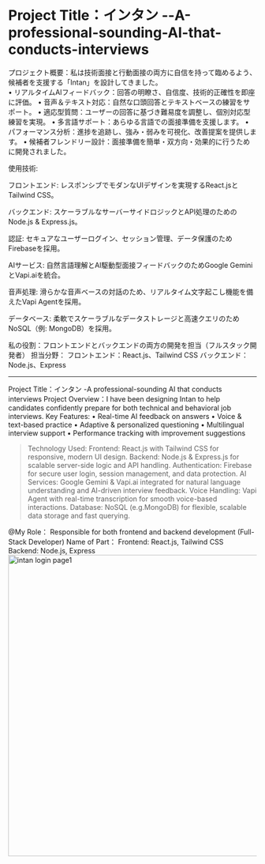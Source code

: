 # Project Title：インタン --A-professional-sounding-AI-that-conducts-interviews
プロジェクト概要：私は技術面接と行動面接の両方に自信を持って臨めるよう、候補者を支援する「Intan」を設計してきました。   
• リアルタイムAIフィードバック：回答の明瞭さ、自信度、技術的正確性を即座に評価。
• 音声＆テキスト対応：自然な口頭回答とテキストベースの練習をサポート。
• 適応型質問：ユーザーの回答に基づき難易度を調整し、個別対応型練習を実現。
• 多言語サポート：あらゆる言語での面接準備を支援します。
• パフォーマンス分析：進捗を追跡し、強み・弱みを可視化、改善提案を提供します。 
• 候補者フレンドリー設計：面接準備を簡単・双方向・効果的に行うために開発されました。 

使用技術:

フロントエンド: レスポンシブでモダンなUIデザインを実現するReact.jsとTailwind CSS。

バックエンド: スケーラブルなサーバーサイドロジックとAPI処理のためのNode.js & Express.js。

認証: セキュアなユーザーログイン、セッション管理、データ保護のためFirebaseを採用。

AIサービス: 自然言語理解とAI駆動型面接フィードバックのためGoogle GeminiとVapi.aiを統合。

音声処理: 滑らかな音声ベースの対話のため、リアルタイム文字起こし機能を備えたVapi Agentを採用。

データベース: 柔軟でスケーラブルなデータストレージと高速クエリのためNoSQL（例: MongoDB）を採用。

私の役割：フロントエンドとバックエンドの両方の開発を担当（フルスタック開発者）
担当分野：
フロントエンド：React.js、Tailwind CSS
バックエンド：Node.js、Express


-------------------
Project Title：インタン -A professional-sounding AI that conducts interviews
Project Overview：I have been designing Intan to help candidates confidently prepare for both technical and behavioral job interviews.
Key Features:
• Real-time AI feedback on answers
• Voice & text-based practice
• Adaptive & personalized questioning
• Multilingual interview support
• Performance tracking with improvement suggestions
>Technology  Used:
Frontend: React.js with Tailwind CSS for responsive, modern UI design.
Backend: Node.js & Express.js for scalable server-side logic and API handling.
Authentication: Firebase for secure user login, session management, and data protection.
AI Services: Google Gemini & Vapi.ai integrated for natural language understanding and AI-driven interview feedback.
Voice Handling: Vapi Agent with real-time transcription for smooth voice-based interactions.
Database: NoSQL (e.g.MongoDB) for flexible, scalable data storage and fast querying.

@My Role： Responsible for both frontend and backend development (Full-Stack Developer)
Name of Part：
Frontend: React.js, Tailwind CSS         
Backend: Node.js, Express<img width="522" height="610" alt="intan login page1" src="https://github.com/user-attachments/assets/ad0e0368-fc60-4411-9d87-4256a8bf69d0" />
